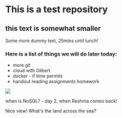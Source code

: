 # This is a test repository

## this text is somewhat smaller

Some more dummy text, 25mins until lunch!

### Here is a list of things we will do later today:
* more git
* cloud with Gilbert
* docker - if time permits
* handout reading assignments homework

![](IMG_0069.JPG)

when is NoSQL? - day 2, when Reshma comes back!


Nice view! What's the land across the sea?
